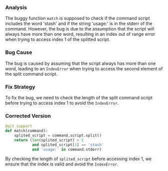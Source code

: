 ### Analysis
The buggy function `match` is supposed to check if the command script includes the word 'stash' and if the string 'usage:' is in the stderr of the command. However, the bug is due to the assumption that the script will always have more than one word, resulting in an index out of range error when trying to access index 1 of the splitted script.

### Bug Cause
The bug is caused by assuming that the script always has more than one word, leading to an `IndexError` when trying to access the second element of the split command script.

### Fix Strategy
To fix the bug, we need to check the length of the split command script before trying to access index 1 to avoid the `IndexError`.

### Corrected Version
```python
@git_support
def match(command):
    splited_script = command.script.split()
    return (len(splited_script) > 1 
            and splited_script[1] == 'stash'
            and 'usage:' in command.stderr)
``` 

By checking the length of `splited_script` before accessing index 1, we ensure that the index is valid and avoid the `IndexError`.